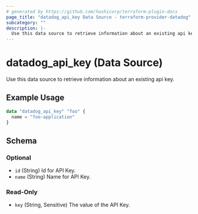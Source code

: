 ```yaml
---
# generated by https://github.com/hashicorp/terraform-plugin-docs
page_title: "datadog_api_key Data Source - terraform-provider-datadog"
subcategory: ""
description: |-
  Use this data source to retrieve information about an existing api key.
---
```


# datadog_api_key (Data Source)

Use this data source to retrieve information about an existing api key.

## Example Usage

```terraform
data "datadog_api_key" "foo" {
  name = "foo-application"
}
```

<!-- schema generated by tfplugindocs -->
## Schema

### Optional

- `id` (String) Id for API Key.
- `name` (String) Name for API Key.

### Read-Only

- `key` (String, Sensitive) The value of the API Key.


